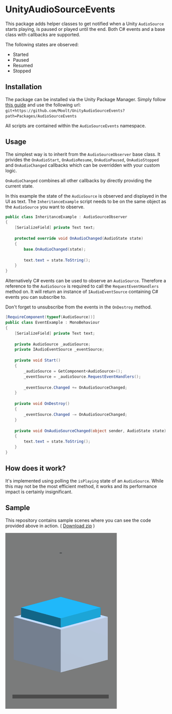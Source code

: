 # UnityAudioSourceEvents
This package adds helper classes to get notified when a Unity `AudioSource` starts playing, is paused or played until the end. Both C# events and a base class with callbacks are supported.

The following states are observed:

* Started
* Paused
* Resumed
* Stopped

## Installation

The package can be installed via the Unity Package Manager.
Simply follow [this guide](https://docs.unity3d.com/Manual/upm-ui-giturl.html) and use the following url: `git+https://github.com/Moolt/UnityAudioSourceEvents?path=Packages/AudioSourceEvents`

All scripts are contained within the `AudioSourceEvents` namespace.

## Usage

The simplest way is to inherit from the `AudioSourceObserver` base class.
It privides the `OnAudioStart`, `OnAudioResume`, `OnAudioPaused`, `OnAudioStopped` and `OnAudioChanged` callbacks which can be overridden with your custom logic.

`OnAudioChanged` combines all other callbacks by directly providing the current state.

In this example the state of the `AudioSource` is observed and displayed in the UI as text.
The `InheritanceExample` script needs to be on the same object as the `AudioSource` you want to observe.

```csharp
public class InheritanceExample : AudioSourceObserver
{
    [SerializeField] private Text text;

    protected override void OnAudioChanged(AudioState state)
    {
        base.OnAudioChanged(state);

        text.text = state.ToString();
    }
}
```

Alternatively C# events can be used to observe an `AudioSource`. Therefore a reference to the `AudioSource` is required to call the `RequestEventHandlers` method on. It will return an instance of `IAudioEventSource` containing C# events you can subscribe to.

Don't forget to unsubscribe from the events in the `OnDestroy` method.

```csharp
[RequireComponent(typeof(AudioSource))]
public class EventExample : MonoBehaviour
{
    [SerializeField] private Text text;

    private AudioSource _audioSource;
    private IAudioEventSource _eventSource;

    private void Start()
    {
        _audioSource = GetComponent<AudioSource>();
        _eventSource = _audioSource.RequestEventHandlers();

        _eventSource.Changed += OnAudioSourceChanged;
    }

    private void OnDestroy()
    {
        _eventSource.Changed -= OnAudioSourceChanged;
    }

    private void OnAudioSourceChanged(object sender, AudioState state)
    {
        text.text = state.ToString();
    }
}
```

## How does it work?

It's implemented using polling the `isPlaying` state of an `AudioSource`. While this may not be the most efficient method, it works and its performance impact is certainly insignificant.

## Sample

This repository contains sample scenes where you can see the code provided above in action. ( [Download zip](https://github.com/Moolt/UnityAudioSourceEvents.git) )

![img](.documentation/demo.gif)